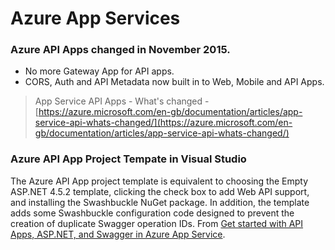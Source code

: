 # Azure App Services

### Azure API Apps changed in November 2015.
* No more Gateway App for API apps.
* CORS, Auth and API Metadata now built in to Web, Mobile and API Apps.


> App Service API Apps - What's changed - [https://azure.microsoft.com/en-gb/documentation/articles/app-service-api-whats-changed/](https://azure.microsoft.com/en-gb/documentation/articles/app-service-api-whats-changed/)

### Azure API App Project Tempate in Visual Studio
The Azure API App project template is equivalent to choosing the Empty ASP.NET 4.5.2 template, clicking the check box to add Web API support, and installing the Swashbuckle NuGet package. In addition, the template adds some Swashbuckle configuration code designed to prevent the creation of duplicate Swagger operation IDs. From [Get started with API Apps, ASP.NET, and Swagger in Azure App Service](https://azure.microsoft.com/en-gb/documentation/articles/app-service-api-dotnet-get-started/#next-steps).



